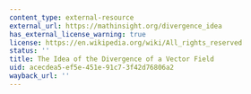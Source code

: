 ```yaml
---
content_type: external-resource
external_url: https://mathinsight.org/divergence_idea
has_external_license_warning: true
license: https://en.wikipedia.org/wiki/All_rights_reserved
status: ''
title: The Idea of the Divergence of a Vector Field
uid: acecdea5-ef5e-451e-91c7-3f42d76806a2
wayback_url: ''
---
```

